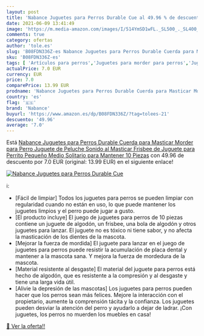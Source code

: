 ```yaml
---
layout: post
title: 'Nabance Juguetes para Perros Durable Cue al 49.96 % de descuento'
date: 2021-06-09 13:41:49
image: 'https://m.media-amazon.com/images/I/514YmSD1wFL._SL500_._SL400_.jpg'
comments: true
category: ofertas
author: 'tole.es'
slug: 'B08FDN336Z-es Nabance Juguetes para Perros Durable Cuerda para Masticar...'
sku: 'B08FDN336Z-es'
tags: [ 'Artículos para perros','Juguetes para morder para perros','Juguetes para perros','Productos para mascotas','juguetes','nabance','peluche', ]
actualPrice: 7.0 EUR
currency: EUR
price: 7.0
comparePrice: 13.99 EUR
prodname: 'Nabance Juguetes para Perros Durable Cuerda para Masticar Morder para Perro Juguete de Peluche Sonido al Masticar  Frisbee de Juguete para Perrito Pequeño Medio Solitario para Mantener 10 Piezas'
country: 'es'
flag: '🇪🇸'
brand: 'Nabance'
buyurl: 'https://www.amazon.es/dp/B08FDN336Z/?tag=tolees-21'
descuento: '49.96'
average: '7.0'
---
```


Está [Nabance Juguetes para Perros Durable Cuerda para Masticar Morder para Perro Juguete de Peluche Sonido al Masticar  Frisbee de Juguete para Perrito Pequeño Medio Solitario para Mantener 10 Piezas](https://www.amazon.es/dp/B08FDN336Z/?tag=tolees-21) con 49.96 de descuento por 7.0 EUR (original: 13.99 EUR) en el siguiente enlace!

[![Nabance Juguetes para Perros Durable Cue](https://m.media-amazon.com/images/I/514YmSD1wFL._SL500_._SL400_.jpg)](https://www.amazon.es/dp/B08FDN336Z/?tag=tolees-21)

ℹ️:

- [Fácil de limpiar] Todos los juguetes para perros se pueden limpiar con regularidad cuando no están en uso, lo que puede mantener los juguetes limpios y el perro puede jugar a gusto.
- [El producto incluye] El juego de juguetes para perros de 10 piezas contiene un juguete de algodón, un frisbee, una bola de algodón y otros juguetes para lanzar. El juguete no es tóxico ni tiene sabor, y no afecta la masticación de los dientes de la mascota.
- [Mejorar la fuerza de mordida] El juguete para lanzar en el juego de juguetes para perros puede resistir la acumulación de placa dental y mantener a la mascota sana. Y mejora la fuerza de mordedura de la mascota.
- [Material resistente al desgaste] El material del juguete para perros está hecho de algodón, que es resistente a la compresión y al desgaste y tiene una larga vida útil.
- [Alivie la depresión de las mascotas] Los juguetes para perros pueden hacer que los perros sean más felices. Mejore la interacción con el propietario, aumente la comprensión tácita y la confianza. Los juguetes pueden desviar la atención del perro y ayudarlo a dejar de ladrar. ¡Con juguetes, los perros no muerden los muebles en casa!

[🛒 Ver la oferta!!](https://www.amazon.es/dp/B08FDN336Z/?tag=tolees-21)
